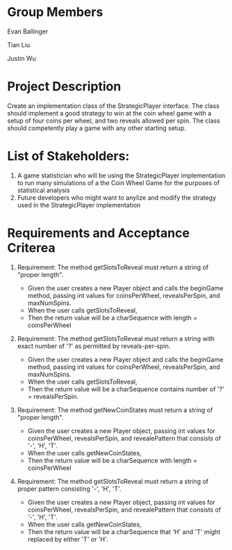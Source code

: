 # Group Members
Evan Ballinger

Tian Liu

Justin Wu

# Project Description
Create an implementation class of the StrategicPlayer interface.  The class should implement a good strategy to win at the coin wheel game with a setup of four coins per wheel, and two reveals allowed per spin.  The class should competently play a game with any other starting setup.

# List of Stakeholders:
1. A game statistician who will be using the StrategicPlayer implementation to run many simulations of a the Coin Wheel Game for the purposes of statistical analysis
1. Future developers who might want to anylize and modify the strategy used in the StrategicPlayer implementation

# Requirements and Acceptance Criterea
1. Requirement: The method getSlotsToReveal must return a string of "proper length".
    - Given the user creates a new Player object and calls the beginGame method, passing int values for coinsPerWheel, revealsPerSpin, and maxNumSpins.
    - When the user calls getSlotsToReveal, 
    - Then the return value will be a charSequence with length = coinsPerWheel
2. Requirement: The method getSlotsToReveal must return a string with exact number of '?' as permitted by reveals-per-spin.
    - Given the user creates a new Player object and calls the beginGame method, passing int values for coinsPerWheel, revealsPerSpin, and maxNumSpins.
    - When the user calls getSlotsToReveal, 
    - Then the return value will be a charSequence contains number of '?' = revealsPerSpin.
    
3. Requirement: The method getNewCoinStates must return a string of "proper length".
    - Given the user creates a new Player object, passing int values for coinsPerWheel, revealsPerSpin, and revealePattern that consists of '-', 'H', 'T'.
    - When the user calls getNewCoinStates, 
    - Then the return value will be a charSequence with length = coinsPerWheel
4. Requirement: The method getSlotsToReveal must return a string of proper pattern consisting '-', 'H', 'T'.
    - Given the user creates a new Player object, passing int values for coinsPerWheel, revealsPerSpin, and revealePattern that consists of '-', 'H', 'T'.
    - When the user calls getNewCoinStates, 
    - Then the return value will be a charSequence that 'H' and 'T' might replaced by either 'T' or 'H'.
